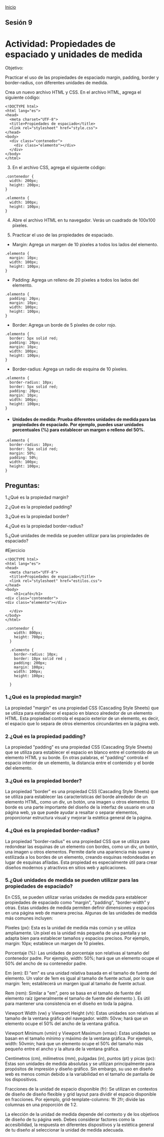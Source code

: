 <!-- No borrar o modificar -->
[Inicio](./index.md)

## Sesión 9 


<!-- Su documentación aquí -->

# Actividad: Propiedades de espaciado y unidades de medida
Objetivo:

Practicar el uso de las propiedades de espaciado margin, padding, border y border-radius, con diferentes unidades de medida.

Crea un nuevo archivo HTML y CSS.
En el archivo HTML, agrega el siguiente código:
```
<!DOCTYPE html>
<html lang="es">
<head>
  <meta charset="UTF-8">
  <title>Propiedades de espaciado</title>
  <link rel="stylesheet" href="style.css">
</head>
<body>
  <div class="contenedor">
    <div class="elemento"></div>
  </div>
</body>
</html>
```
3. En el archivo CSS, agrega el siguiente código:
```
.contenedor {
  width: 200px;
  height: 200px;
}

.elemento {
  width: 100px;
  height: 100px;
}
```
4. Abre el archivo HTML en tu navegador. Verás un cuadrado de 100x100 píxeles.

5. Practicar el uso de las propiedades de espaciado.

+ Margin: Agrega un margen de 10 píxeles a todos los lados del elemento.
```
.elemento {
  margin: 10px;
  width: 100px;
  height: 100px;
}
```
+ Padding: Agrega un relleno de 20 píxeles a todos los lados del elemento.
```
.elemento {
  padding: 20px;
  margin: 10px;
  width: 100px;
  height: 100px;
}
```
+ Border: Agrega un borde de 5 píxeles de color rojo.
```
.elemento {
  border: 5px solid red;
  padding: 20px;
  margin: 10px;
  width: 100px;
  height: 100px;
}
```
+ Border-radius: Agrega un radio de esquina de 10 píxeles.
```
.elemento {
  border-radius: 10px;
  border: 5px solid red;
  padding: 20px;
  margin: 10px;
  width: 100px;
  height: 100px;
}
```
+ #### Unidades de medida: Prueba diferentes unidades de medida para las propiedades de espaciado. Por ejemplo, puedes usar unidades porcentuales (%) para establecer un margen o relleno del 50%.
```
.elemento {
  border-radius: 10px;
  border: 5px solid red;
  margin: 50%;
  padding: 50%;
  width: 100px;
  height: 100px;
}
```
## Preguntas:
1.¿Qué es la propiedad margin?

2.¿Qué es la propiedad padding?

3.¿Qué es la propiedad border?

4.¿Qué es la propiedad border-radius?

5.¿Qué unidades de medida se pueden utilizar para las propiedades de espaciado?

#Ejercicio
```
<!DOCTYPE html>
<html lang="es">
<head>
  <meta charset="UTF-8">
  <title>Propiedades de espaciado</title>
  <link rel="stylesheet" href="estilos.css">
</head>
<body>
    <h1>café</h1>
<div class="contenedor">
<div class="elemento"></div>
    
  </div>
</body>
</html>
```
```
.contenedor {
    width: 800px;
    height: 700px;
  }
  
  .elemento {
    border-radius: 10px;
    border: 10px solid red ;
    padding: 200px;
    margin: 100px;
    width: 100px;
    height: 100px;
   
  }
```
 ###  1.¿Qué es la propiedad margin?

 La propiedad "margin" es una propiedad CSS (Cascading Style Sheets) que se utiliza para establecer el espacio en blanco alrededor de un elemento HTML. Esta propiedad controla el espacio exterior de un elemento, es decir, el espacio que lo separa de otros elementos circundantes en la página web.

### 2.¿Qué es la propiedad padding?
La propiedad "padding" es una propiedad CSS (Cascading Style Sheets) que se utiliza para establecer el espacio en blanco entre el contenido de un elemento HTML y su borde. En otras palabras, el "padding" controla el espacio interior de un elemento, la distancia entre el contenido y el borde del elemento.

### 3.¿Qué es la propiedad border?
La propiedad "border" es una propiedad CSS (Cascading Style Sheets) que se utiliza para establecer las características del borde alrededor de un elemento HTML, como un div, un botón, una imagen u otros elementos. El borde es una parte importante del diseño de la interfaz de usuario en una página web, ya que puede ayudar a resaltar o separar elementos, proporcionar estructura visual y mejorar la estética general de la página.

### 4.¿Qué es la propiedad border-radius?
La propiedad "border-radius" es una propiedad CSS que se utiliza para redondear las esquinas de un elemento con bordes, como un div, un botón, una imagen u otros elementos. Permite darle una apariencia más suave y estilizada a los bordes de un elemento, creando esquinas redondeadas en lugar de esquinas afiladas. Esta propiedad es especialmente útil para crear diseños modernos y atractivos en sitios web y aplicaciones.

### 5.¿Qué unidades de medida se pueden utilizar para las propiedades de espaciado?
En CSS, se pueden utilizar varias unidades de medida para establecer propiedades de espaciado como "margin", "padding", "border-width" y otras. Estas unidades de medida permiten definir dimensiones y espacios en una página web de manera precisa. Algunas de las unidades de medida más comunes incluyen:

Píxeles (px): Esta es la unidad de medida más común y se utiliza ampliamente. Un píxel es la unidad más pequeña de una pantalla y se adapta bien para establecer tamaños y espacios precisos. Por ejemplo, margin: 10px; establece un margen de 10 píxeles.

Porcentaje (%): Las unidades de porcentaje son relativas al tamaño del contenedor padre. Por ejemplo, width: 50%; hará que un elemento ocupe el 50% del ancho de su contenedor padre.

Em (em): El "em" es una unidad relativa basada en el tamaño de fuente del elemento. Un valor de 1em es igual al tamaño de fuente actual, por lo que margin: 1em; establecerá un margen igual al tamaño de fuente actual.

Rem (rem): Similar a "em", pero se basa en el tamaño de fuente del elemento raíz (generalmente el tamaño de fuente del elemento <html>). Es útil para mantener una consistencia en el diseño en toda la página.

Viewport Width (vw) y Viewport Height (vh): Estas unidades son relativas al tamaño de la ventana gráfica del navegador. width: 50vw; hará que un elemento ocupe el 50% del ancho de la ventana gráfica.

Viewport Minimum (vmin) y Viewport Maximum (vmax): Estas unidades se basan en el tamaño mínimo y máximo de la ventana gráfica. Por ejemplo, width: 50vmin; hará que un elemento ocupe el 50% del tamaño más pequeño entre el ancho y la altura de la ventana gráfica.

Centímetros (cm), milímetros (mm), pulgadas (in), puntos (pt) y picas (pc): Estas son unidades de medida absolutas y se utilizan principalmente para propósitos de impresión y diseño gráfico. Sin embargo, su uso en diseño web es menos común debido a la variabilidad en el tamaño de pantalla de los dispositivos.

Fracciones de la unidad de espacio disponible (fr): Se utilizan en contextos de diseño de diseño flexible y grid layout para dividir el espacio disponible en fracciones. Por ejemplo, grid-template-columns: 1fr 2fr; divide las columnas en una proporción de 1:2.

La elección de la unidad de medida depende del contexto y de los objetivos de diseño de tu página web. Debes considerar factores como la accesibilidad, la respuesta en diferentes dispositivos y la estética general de tu diseño al seleccionar la unidad de medida adecuada.





